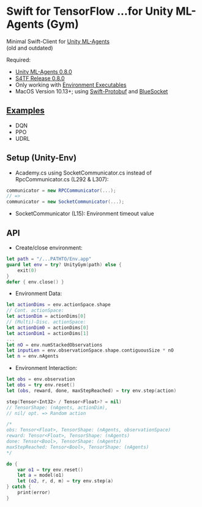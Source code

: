# Swift for TensorFlow ...for Unity ML-Agents (Gym)

Minimal Swift-Client for [Unity ML-Agents](https://github.com/Unity-Technologies/ml-agents)  
(old and outdated)

Required:
* [Unity ML-Agents 0.8.0](https://github.com/Unity-Technologies/ml-agents/releases)
* [S4TF Release 0.8.0](https://github.com/tensorflow/swift)
* Only working with [Environment Executables](https://github.com/Unity-Technologies/ml-agents/blob/master/docs/Learning-Environment-Executable.md)
* MacOS Version 10.13+; using [Swift-Protobuf](https://github.com/apple/swift-protobuf) and [BlueSocket](https://github.com/IBM-Swift/BlueSocket)

## [Examples](https://github.com/fabio-4/S4TFRL)
* DQN
* PPO
* UDRL

## Setup (Unity-Env)
* Academy.cs using SocketCommunicator.cs instead of RpcCommunicator.cs (L292 & L307):
```csharp
communicator = new RPCCommunicator(...);
// =>
communicator = new SocketCommunicator(...);
```
* SocketCommunicator (L15): Environment timeout value

## API
* Create/close environment:
```swift
let path = "/...PATHTO/Env.app"
guard let env = try? UnityGym(path) else {
    exit(0)
}
defer { env.close() }
```
* Environment Data:
```swift
let actionDims = env.actionSpace.shape
// Cont. actionSpace:
let actionDim = actionDims[0]
// (Multi)-Disc. actionSpace:
let actionDim0 = actionDims[0]
let actionDim1 = actionDims[1]
...
let nO = env.numStackedObservations
let inputLen = env.observationSpace.shape.contiguousSize * nO
let n = env.nAgents
```
* Environment Interaction:
```swift
let obs = env.observation
let obs = try env.reset()
let (obs, reward, done, maxStepReached) = try env.step(action)

step(Tensor<Int32> / Tensor<Float>? = nil)
// TensorShape: (nAgents, actionDim), 
// nil/ opt. => Random action

/* 
obs: Tensor<Float>, TensorShape: (nAgents, observationSpace)
reward: Tensor<Float>, TensorShape: (nAgents)
done: Tensor<Bool>, TensorShape: (nAgents)
maxStepReached: Tensor<Bool>, TensorShape: (nAgents) 
*/
```
```swift
do {
    var o1 = try env.reset()
    let a = model(o1)
    let (o2, r, d, m) = try env.step(a)
} catch {
    print(error)
}
```
